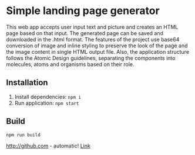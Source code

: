 # Simple landing page generator

This web app accepts user input text and picture and creates an HTML page based on that input. The generated page can be saved and downloaded in the .html format.
The features of the project use base64 conversion of image and inline styling to preserve the look of the page and the image content in single HTML output file. Also, the application structure follows the Atomic Design guidelines, separating the components into molecules, atoms and organisms based on their role.

## Installation

1. Install dependencies: `npm i`
2. Run application: `npm start`

## Build
`npm run build`

http://github.com - automatic!
[Link](https://heroku.com/deploy)

